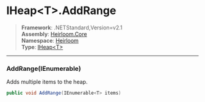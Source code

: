 # IHeap\<T>.AddRange

> **Framework**: .NETStandard,Version=v2.1  
> **Assembly**: [Heirloom.Core][0]  
> **Namespace**: [Heirloom][0]  
> **Type**: [IHeap\<T>][1]

--------------------------------------------------------------------------------

### AddRange(IEnumerable<T>)

Adds multiple items to the heap.

```cs
public void AddRange(IEnumerable<T> items)
```

[0]: ../Heirloom.Core.md
[1]: Heirloom.IHeap[T].md
